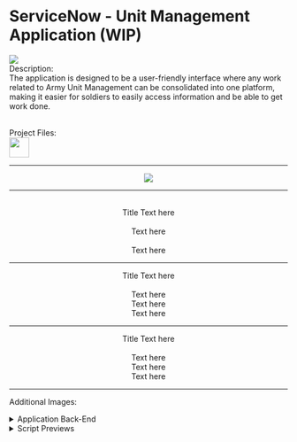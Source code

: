 # ServiceNow - Unit Management Application (WIP)
<head>
<img src="https://i.imgur.com/7QRgjtj.png"></img>
<br>
Description:
<br>The application is designed to be a user-friendly interface where any work related to Army Unit Management can be consolidated into one platform, making it easier for soldiers to easily access information and be able to get work done.
<br>
<br>

Project Files:<br>
<a href="https://gitlab.com/davidbkingjr/unit-management-application"><img src="https://docs.gitlab.com/ee/user/img/markdown_logo.png" width="36" height="36" /></a>

</head>

<div align="center">
<hr>

<img src="https://i.imgur.com/MyV36sP.jpg">


<hr>
  


<img src=""> <br>
<br>
Title Text here <br>
<br>Text here <br>
<br>Text here
<hr>

<img src=""> 
<br>
Title Text here <br>
<br>Text here 
<br>Text here
<br>Text here
<hr>

<img src=""> 
<br>
Title Text here <br>
<br>Text here 
<br>Text here
<br>Text here
<hr>


</div>

Additional Images:
<details>
  <summary>Application Back-End</summary>
  <img src="image-url" name="image-name">
  <img src="image-url" name="image-name">
  <img src="image-url" name="image-name">
</details>
<details>
  <summary>Script Previews</summary>
  <img src="image-url" name="image-name">
  <img src="image-url" name="image-name">
  <img src="image-url" name="image-name">
</details>
<!-- <br><a href="">Tables</a>
<br><a href="">Scripts</a>
<br><a href="">WIP</a>

